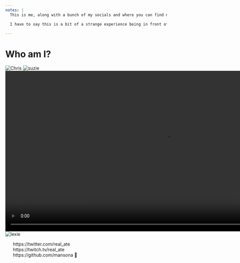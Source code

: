```yaml
---
notes: |
  This is me, along with a bunch of my socials and where you can find me across the internet. You'll see that I'm pretty much real_ate everywhere apart from github, so if anyone knows anybody in github that might be convinced to allow underscores in usernames then let me know. This little fella here is one of my side-kicks, Rodney. Since I’ve last been speaking in-person at a confernece a lot has changed in the wider world but I have also aquired 3 extra side-kicks! My pandemic pup Suzie with the good smile, and I have two daughters now! How did that happen!?

  I have to say this is a bit of a strange experience being in front of people speaking again, the last time I was preparing myself for this was when I was prepping my talk for EmberConf 2020 and instead of travelling to Portland and experiencing the nerves I needed to setup a micro recoding studio to record my talk in a white void.

---
```

# Who am I?

![Chris](/images/chris.jpg) <!-- .element style="height: 400px" -->
![suzie](/images/suzie.jpg) <!-- .element class="fragment" style="height: 250px; position: absolute; left: 200px; transform: rotate(-15deg);" -->
<video controls data-autoplay loop muted playsinline style="height: 500px;" src="/images/mary.mp4"></video> <!-- .element class="fragment" style="height: 200px; position: absolute; right: 200px; transform: rotate(15deg);" -->
![lexie](/images/lexie.jpg) <!-- .element class="fragment" style="height: 200px; position: absolute; right: 200px; top: 300px; transform: rotate(-15deg);" -->

<ul style="list-style-type: none">
  <li>https://twitter.com/real_ate</li>
  <li>https://twitch.tv/real_ate</li>
  <li>https://github.com/mansona 🙈</li>
<li>
